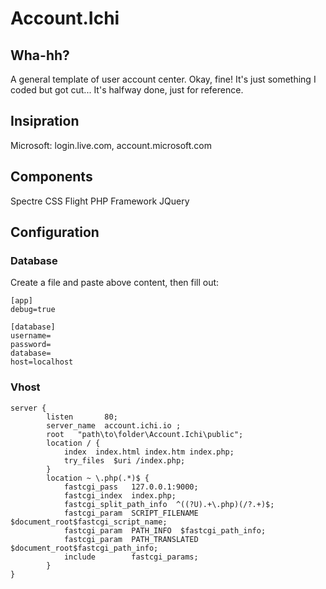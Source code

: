 # Account.Ichi

## Wha-hh?
A general template of user account center. Okay, fine! It's just something I coded but got cut...
It's halfway done, just for reference.

## Insipration
Microsoft: login.live.com, account.microsoft.com

## Components
Spectre CSS
Flight PHP Framework
JQuery

## Configuration

### Database

Create a file and paste above content, then fill out:
```
[app]
debug=true

[database]
username=
password=
database=
host=localhost
```

### Vhost

```
server {
        listen       80;
        server_name  account.ichi.io ;
        root   "path\to\folder\Account.Ichi\public";
        location / {
            index  index.html index.htm index.php;
            try_files  $uri /index.php;
        }
        location ~ \.php(.*)$ {
            fastcgi_pass   127.0.0.1:9000;
            fastcgi_index  index.php;
            fastcgi_split_path_info  ^((?U).+\.php)(/?.+)$;
            fastcgi_param  SCRIPT_FILENAME  $document_root$fastcgi_script_name;
            fastcgi_param  PATH_INFO  $fastcgi_path_info;
            fastcgi_param  PATH_TRANSLATED  $document_root$fastcgi_path_info;
            include        fastcgi_params;
        }
}
```
